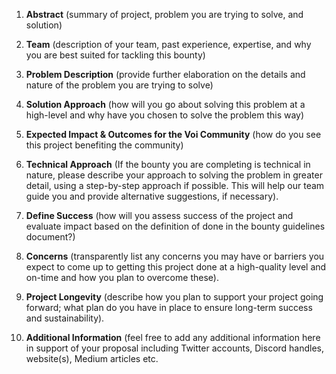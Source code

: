1. **Abstract** (summary of project, problem you are trying to solve, and solution)

2. **Team** (description of your team, past experience, expertise, and why you are best suited for tackling this bounty)

3. **Problem Description** (provide further elaboration on the details and nature of the problem you are trying to solve)

4. **Solution Approach** (how will you go about solving this problem at a high-level and why have you chosen to solve the problem this way)

5. **Expected Impact & Outcomes for the Voi Community** (how do you see this project benefiting the community)

6. **Technical Approach** (If the bounty you are completing is technical in nature, please describe your approach to solving the problem in greater detail, using a step-by-step approach if possible. This will help our team guide you and provide alternative suggestions, if necessary). 

7. **Define Success** (how will you assess success of the project and evaluate impact based on the definition of done in the bounty guidelines document?)

8. **Concerns** (transparently list any concerns you may have or barriers you expect to come up to getting this project done at a high-quality level and on-time and how you plan to overcome these).

9. **Project Longevity** (describe how you plan to support your project going forward; what plan do you have in place to ensure long-term success and sustainability). 

10. **Additional Information** (feel free to add any additional information here in support of your proposal including Twitter accounts, Discord handles, website(s), Medium articles etc. 

